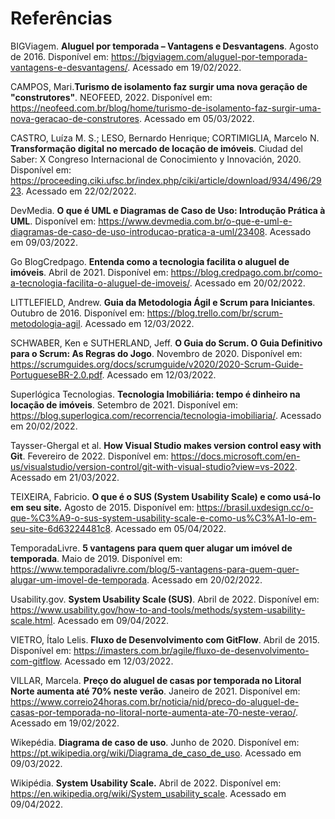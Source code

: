 # Referências

BIGViagem. **Aluguel por temporada – Vantagens e Desvantagens**. Agosto de 2016. Disponível em: https://bigviagem.com/aluguel-por-temporada-vantagens-e-desvantagens/. Acessado em 19/02/2022.

CAMPOS, Mari.**Turismo de isolamento faz surgir uma nova geração de "construtores"**. NEOFEED, 2022. Disponível em: https://neofeed.com.br/blog/home/turismo-de-isolamento-faz-surgir-uma-nova-geracao-de-construtores. Acessado em 05/03/2022.

CASTRO, Luíza M. S.; LESO, Bernardo Henrique; CORTIMIGLIA, Marcelo N. **Transformação digital no mercado de locação de imóveis**. Ciudad del Saber: X Congreso Internacional de Conocimiento y Innovación, 2020. Disponível em: https://proceeding.ciki.ufsc.br/index.php/ciki/article/download/934/496/2923. Acessado em 22/02/2022.

DevMedia. **O que é UML e Diagramas de Caso de Uso: Introdução Prática à UML**. Disponível em: https://www.devmedia.com.br/o-que-e-uml-e-diagramas-de-caso-de-uso-introducao-pratica-a-uml/23408. Acessado em 09/03/2022.

Go BlogCredpago. **Entenda como a tecnologia facilita o aluguel de imóveis**. Abril de 2021. Disponível em: https://blog.credpago.com.br/como-a-tecnologia-facilita-o-aluguel-de-imoveis/. Acessado em 20/02/2022.

LITTLEFIELD, Andrew. **Guia da Metodologia Ágil e Scrum para Iniciantes**. Outubro de 2016. Disponível em: https://blog.trello.com/br/scrum-metodologia-agil. Acessado em 12/03/2022.

SCHWABER, Ken e SUTHERLAND, Jeff. **O Guia do Scrum. O Guia Definitivo para o Scrum: As Regras do Jogo**. Novembro de 2020. Disponível em: https://scrumguides.org/docs/scrumguide/v2020/2020-Scrum-Guide-PortugueseBR-2.0.pdf. Acessado em 12/03/2022.

Superlógica Tecnologias. **Tecnologia Imobiliária: tempo é dinheiro na locação de imóveis**. Setembro de 2021. Disponível em: https://blog.superlogica.com/recorrencia/tecnologia-imobiliaria/. Acessado em 20/02/2022.

Taysser-Ghergal et al. **How Visual Studio makes version control easy with Git**. Fevereiro de 2022. Disponível em: https://docs.microsoft.com/en-us/visualstudio/version-control/git-with-visual-studio?view=vs-2022. Acessado em 21/03/2022.

TEIXEIRA, Fabricio. **O que é o SUS (System Usability Scale) e como usá-lo em seu site.** Agosto de 2015. Disponível em: https://brasil.uxdesign.cc/o-que-%C3%A9-o-sus-system-usability-scale-e-como-us%C3%A1-lo-em-seu-site-6d63224481c8. Acessado em 05/04/2022.

TemporadaLivre. **5 vantagens para quem quer alugar um imóvel de temporada**. Maio de 2019. Disponível em: https://www.temporadalivre.com/blog/5-vantagens-para-quem-quer-alugar-um-imovel-de-temporada. Acessado em 20/02/2022.

Usability.gov. **System Usability Scale (SUS)**. Abril de 2022. Disponível em: https://www.usability.gov/how-to-and-tools/methods/system-usability-scale.html. Acessado em 09/04/2022.

VIETRO, Ítalo Lelis. **Fluxo de Desenvolvimento com GitFlow**. Abril de 2015. Disponível em: https://imasters.com.br/agile/fluxo-de-desenvolvimento-com-gitflow. Acessado em 12/03/2022.

VILLAR, Marcela. **Preço do aluguel de casas por temporada no Litoral Norte aumenta até 70% neste verão**. Janeiro de 2021. Disponível em: https://www.correio24horas.com.br/noticia/nid/preco-do-aluguel-de-casas-por-temporada-no-litoral-norte-aumenta-ate-70-neste-verao/. Acessado em 19/02/2022.

Wikepédia. **Diagrama de caso de uso**. Junho de 2020. Disponível em: https://pt.wikipedia.org/wiki/Diagrama_de_caso_de_uso. Acessado em 09/03/2022.

Wikipédia. **System Usability Scale.** Abril de 2022. Disponível em: https://en.wikipedia.org/wiki/System_usability_scale. Acessado em 09/04/2022.
